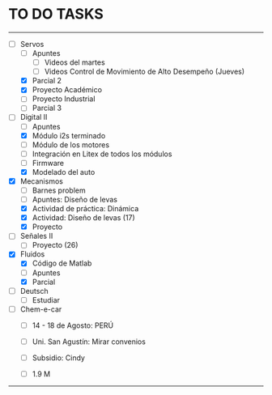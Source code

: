 # TO DO TASKS 


---

- [ ] Servos
	- [ ] Apuntes
		- [ ] Videos del martes
		- [ ] Videos Control de Movimiento de Alto Desempeño (Jueves)
	- [x] Parcial 2
	- [x] Proyecto Académico
	- [ ] Proyecto Industrial
	- [ ] Parcial 3

- [ ] Digital II
	- [ ] Apuntes
	- [x] Módulo i2s terminado
	- [ ] Módulo de los motores
	- [ ] Integración en Litex de todos los módulos
	- [ ] Firmware
	- [x] Modelado del auto

- [x] Mecanismos
	- [ ] Barnes problem
	- [ ] Apuntes: Diseño de levas
	- [x] Actividad de práctica: Dinámica
	- [x] Actividad: Diseño de levas (17)
	- [x] Proyecto

- [ ] Señales II
	- [ ] Proyecto (26)

- [x] Fluidos
	- [x] Código de Matlab
	- [ ] Apuntes
	- [x] Parcial

- [ ] Deutsch
	- [ ] Estudiar

- [ ] Chem-e-car
	- [ ] 14 - 18 de Agosto: PERÚ
	- [ ] Uni. San Agustín: Mirar convenios
	- [ ] Subsidio: Cindy
	- [ ] 1.9 M


---
